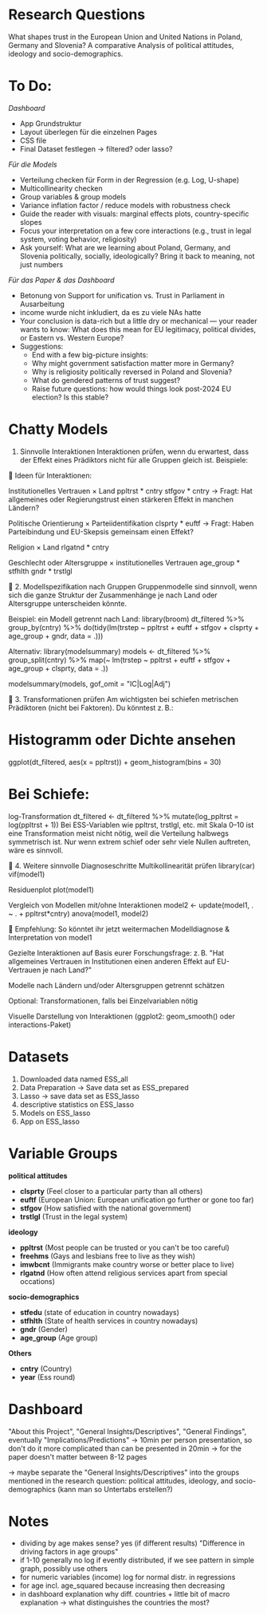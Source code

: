 # Research Questions
What shapes trust in the European Union and United Nations in Poland, Germany and Slovenia? A comparative Analysis of political attitudes, ideology and socio-demographics.

# To Do:
*Dashboard*
- App Grundstruktur
- ⁠Layout überlegen für die einzelnen Pages
- CSS file
- Final Dataset festlegen -> filtered? oder lasso?

*Für die Models*
- Verteilung checken für Form in der Regression (e.g. Log, U-shape)
- Multicollinearity checken
- Group variables & group models
- Variance inflation factor / reduce models with robustness check
- Guide the reader with visuals: marginal effects plots, country-specific slopes
- Focus your interpretation on a few core interactions (e.g., trust in legal system, voting behavior, religiosity)
- Ask yourself: What are we learning about Poland, Germany, and Slovenia politically, socially, ideologically? Bring it back to meaning, not just numbers

*Für das Paper & das Dashboard*
- Betonung von Support for unification vs. Trust in Parliament in Ausarbeitung
- income wurde nicht inkludiert, da es zu viele NAs hatte
- Your conclusion is data-rich but a little dry or mechanical — your reader wants to know: What does this mean for EU legitimacy, political divides, or Eastern vs. Western Europe?
- Suggestions:
   - End with a few big-picture insights:
   - Why might government satisfaction matter more in Germany?
   - Why is religiosity politically reversed in Poland and Slovenia?
   - What do gendered patterns of trust suggest?
   - Raise future questions: how would things look post-2024 EU election? Is this stable?

# Chatty Models
1. Sinnvolle Interaktionen
Interaktionen prüfen, wenn du erwartest, dass der Effekt eines Prädiktors nicht für alle Gruppen gleich ist. Beispiele:

🧩 Ideen für Interaktionen:

Institutionelles Vertrauen × Land
ppltrst * cntry
stfgov * cntry
→ Fragt: Hat allgemeines oder Regierungstrust einen stärkeren Effekt in manchen Ländern?

Politische Orientierung × Parteiidentifikation
clsprty * euftf
→ Fragt: Haben Parteibindung und EU-Skepsis gemeinsam einen Effekt?

Religion × Land
rlgatnd * cntry

Geschlecht oder Altersgruppe × institutionelles Vertrauen
age_group * stfhlth
gndr * trstlgl

🔹 2. Modellspezifikation nach Gruppen
Gruppenmodelle sind sinnvoll, wenn sich die ganze Struktur der Zusammenhänge je nach Land oder Altersgruppe unterscheiden könnte.

Beispiel: ein Modell getrennt nach Land:
library(broom)
dt_filtered %>%
  group_by(cntry) %>%
  do(tidy(lm(trstep ~ ppltrst + euftf + stfgov + clsprty + age_group + gndr, data = .)))

Alternativ:
library(modelsummary)
models <- dt_filtered %>%
  group_split(cntry) %>%
  map(~ lm(trstep ~ ppltrst + euftf + stfgov + age_group + clsprty, data = .))

modelsummary(models, gof_omit = "IC|Log|Adj")

🔹 3. Transformationen prüfen
Am wichtigsten bei schiefen metrischen Prädiktoren (nicht bei Faktoren). Du könntest z. B.:

# Histogramm oder Dichte ansehen
ggplot(dt_filtered, aes(x = ppltrst)) + geom_histogram(bins = 30)

# Bei Schiefe:
log-Transformation
dt_filtered <- dt_filtered %>%
  mutate(log_ppltrst = log(ppltrst + 1))
Bei ESS-Variablen wie ppltrst, trstlgl, etc. mit Skala 0–10 ist eine Transformation meist nicht nötig, weil die Verteilung halbwegs symmetrisch ist. Nur wenn extrem schief oder sehr viele Nullen auftreten, wäre es sinnvoll.

🔹 4. Weitere sinnvolle Diagnoseschritte
Multikollinearität prüfen
library(car)
vif(model1)

Residuenplot
plot(model1)

Vergleich von Modellen mit/ohne Interaktionen
model2 <- update(model1, . ~ . + ppltrst*cntry)
anova(model1, model2)

🔹 Empfehlung: So könntet ihr jetzt weitermachen
Modelldiagnose & Interpretation von model1

Gezielte Interaktionen auf Basis eurer Forschungsfrage:
z. B. "Hat allgemeines Vertrauen in Institutionen einen anderen Effekt auf EU-Vertrauen je nach Land?"

Modelle nach Ländern und/oder Altersgruppen getrennt schätzen

Optional: Transformationen, falls bei Einzelvariablen nötig

Visuelle Darstellung von Interaktionen (ggplot2: geom_smooth() oder interactions-Paket)

# Datasets
1. Downloaded data named ESS_all
2. Data Preparation -> Save data set as ESS_prepared
3. Lasso -> save data set as ESS_lasso
4. descriptive statistics on ESS_lasso
5. Models on ESS_lasso
6. App on ESS_lasso

# Variable Groups
**political attitudes**
-  **clsprty** (Feel closer to a particular party than all others)
-  **euftf** (European Union: European unification go further or gone too far)
-  **stfgov** (How satisfied with the national government)
-  **trstlgl** (Trust in the legal system)

**ideology** 
- **ppltrst** (Most people can be trusted or you can't be too careful)
- **freehms** (Gays and lesbians free to live as they wish)
- **imwbcnt** (Immigrants make country worse or better place to live)
- **rlgatnd** (How often attend religious services apart from special occations)
  
**socio-demographics**
- **stfedu** (state of education in country nowadays)
- **stfhlth** (State of health services in country nowadays)
- **gndr** (Gender)
- **age_group** (Age group)

**Others**
- **cntry** (Country)
- **year** (Ess round)
   
# Dashboard 
"About this Project", "General Insights/Descriptives", "General Findings", eventually "Implications/Predictions"
-> 10min per person presentation, so don't do it more complicated than can be presented in 20min
-> for the paper doesn't matter between 8-12 pages 

-> maybe separate the "General Insights/Descriptives" into the groups mentioned in the research question: political attitudes, ideology, and socio-demographics (kann man so Untertabs erstellen?)

# Notes
- dividing by age makes sense? yes (if different results) "Difference in driving factors in age groups"
- if 1-10 generally no log if evently distributed, if we see pattern in simple graph, possibly use others
- for numeric variables (income) log for normal distr. in regressions
- for age incl. age_squared because increasing then decreasing
- in dashboard explanation why diff. countries + little bit of macro explanation -> what distinguishes the countries the most?

